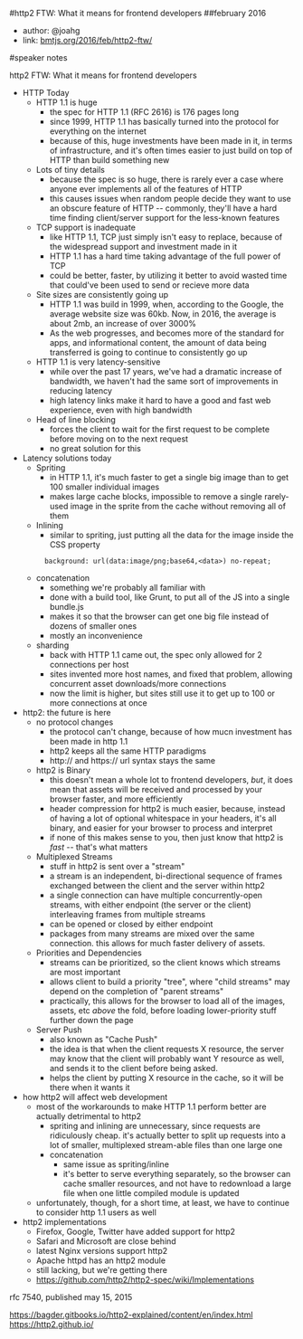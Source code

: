 #http2 FTW: What it means for frontend developers
##february 2016

- author: @joahg
- link: [bmtjs.org/2016/feb/http2-ftw/](http://bmtjs.org/2016/feb/http2-ftw/)

#speaker notes

http2 FTW: What it means for frontend developers

  - HTTP Today
    - HTTP 1.1 is huge
      - the spec for HTTP 1.1 (RFC 2616) is 176 pages long
      - since 1999, HTTP 1.1 has basically turned into the protocol for everything on the internet
      - because of this, huge investments have been made in it, in terms of infrastructure, and it's often times easier to just build on top of HTTP than build something new
    - Lots of tiny details
      - because the spec is so huge, there is rarely ever a case where anyone ever implements all of the features of HTTP
      - this causes issues when random people decide they want to use an obscure feature of HTTP -- commonly, they'll have a hard time finding client/server support for the less-known features
    - TCP support is inadequate
      - like HTTP 1.1, TCP just simply isn't easy to replace, because of the widespread support and investment made in it
      - HTTP 1.1 has a hard time taking advantage of the full power of TCP
      - could be better, faster, by utilizing it better to avoid wasted time that could've been used to send or recieve more data
    - Site sizes are consistently going up
      - HTTP 1.1 was build in 1999, when, according to the Google, the average website size was 60kb. Now, in 2016, the average is about 2mb, an increase of over 3000%
      - As the web progresses, and becomes more of the standard for apps, and informational content, the amount of data being transferred is going to continue to consistently go up
    - HTTP 1.1 is very latency-sensitive
      - while over the past 17 years, we've had a dramatic increase of bandwidth, we haven't had the same sort of improvements in reducing latency
      - high latency links make it hard to have a good and fast web experience, even with high bandwidth
    - Head of line blocking
      - forces the client to wait for the first request to be complete before moving on to the next request
      - no great solution for this
  - Latency solutions today
    - Spriting
      - in HTTP 1.1, it's much faster to get a single big image than to get 100 smaller individual images
      - makes large cache blocks, impossible to remove a single rarely-used image in the sprite from the cache without removing all of them
    - Inlining
      - similar to spriting, just putting all the data for the image inside the CSS property
      ```
        background: url(data:image/png;base64,<data>) no-repeat;
      ```
    - concatenation
      - something we're probably all familiar with
      - done with a build tool, like Grunt, to put all of the JS into a single bundle.js
      - makes it so that the browser can get one big file instead of dozens of smaller ones
      - mostly an inconvenience
    - sharding
      - back with HTTP 1.1 came out, the spec only allowed for 2 connections per host
      - sites invented more host names, and fixed that problem, allowing concurrent asset downloads/more connections
      - now the limit is higher, but sites still use it to get up to 100 or more connections at once
  - http2: the future is here
    - no protocol changes
      - the protocol can't change, because of how mucn investment has been made in http 1.1
      - http2 keeps all the same HTTP paradigms
      - http:// and https:// url syntax stays the same
    - http2 is Binary
      - this doesn't mean a whole lot to frontend developers, *but*, it does mean that assets will be received and processed by your browser faster, and more efficiently
      - header compression for http2 is much easier, because, instead of having a lot of optional whitespace in your headers, it's all binary, and easier for your browser to process and interpret
      - if none of this makes sense to you, then just know that http2 is *fast* -- that's what matters
    - Multiplexed Streams
      - stuff in http2 is sent over a "stream"
      - a stream is an independent, bi-directional sequence of frames exchanged between the client and the server within http2
      - a single connection can have multiple concurrently-open streams, with either endpoint (the server or the client) interleaving frames from multiple streams
      - can be opened or closed by either endpoint
      - packages from many streams are mixed over the same connection. this allows for much faster delivery of assets.
    - Priorities and Dependencies
      - streams can be prioritized, so the client knows which streams are most important
      - allows client to build a priority "tree", where "child streams" may depend on the completion of "parent streams"
      - practically, this allows for the browser to load all of the images, assets, etc *above* the fold, before loading lower-priority stuff further down the page
    - Server Push
      - also known as "Cache Push"
      - the idea is that when the client requests X resource, the server may know that the client will probably want Y resource as well, and sends it to the client before being asked.
      - helps the client by putting X resource in the cache, so it will be there when it wants it
  - how http2 will affect web development
    - most of the workarounds to make HTTP 1.1 perform better are actually detrimental to http2
      - spriting and inlining are unnecessary, since requests are ridiculously cheap. it's actually better to split up requests into a lot of smaller, multiplexed stream-able files than one large one
      - concatenation 
        - same issue as spriting/inline
        - it's better to serve everything separately, so the browser can cache smaller resources, and not have to redownload a large file when one little compiled module is updated
    - unfortunately, though, for a short time, at least, we have to continue to consider http 1.1 users as well
  - http2 implementations
    - Firefox, Google, Twitter have added support for http2
    - Safari and Microsoft are close behind
    - latest Nginx versions support http2
    - Apache httpd has an http2 module
    - still lacking, but we're getting there
    - https://github.com/http2/http2-spec/wiki/Implementations



rfc 7540, published may 15, 2015

https://bagder.gitbooks.io/http2-explained/content/en/index.html
https://http2.github.io/